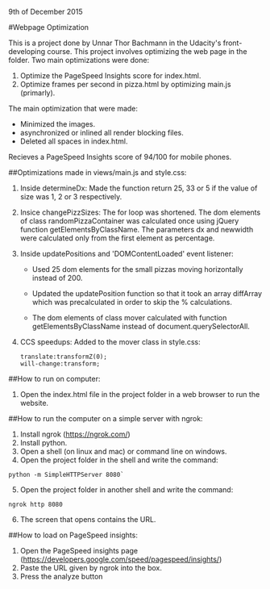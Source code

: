 9th of December 2015

#Webpage Optimization

This is a project done by Unnar Thor Bachmann in the Udacity's front-developing course.
This project involves optimizing the web page in the folder.
Two main optimizations were done:

1. Optimize the PageSpeed Insights score for index.html.
2. Optimize frames per second in pizza.html by optimizing main.js (primarly).

The main optimization that were made:

* Minimized the images.
* asynchronized or inlined all render blocking files.
* Deleted all spaces in index.html.

Recieves a PageSpeed Insights score of 94/100 for mobile phones.


##Optimizations made in views/main.js and style.css:


1. Inside determineDx:
   Made the function return 25, 33 or 5 if the value of size was
   1, 2 or 3 respectively.

2. Insice changePizzSizes:
   The for loop was shortened. The dom elements of class
   randomPizzaContainer was calculated once using jQuery function getElementsByClassName. 
   The parameters dx and newwidth were calculated
   only from the first element as percentage.

3. Inside updatePositions and 'DOMContentLoaded' event listener:
   
   * Used 25 dom elements for the small pizzas moving 
      horizontally instead of 200.

   * Updated the updatePosition function so that it took an array diffArray 
      which was precalculated in order to skip the % calculations.

   * The dom  elements of class mover calculated
      with function getElementsByClassName instead of 
      document.querySelectorAll.

4. CCS speedups:
   Added to the mover class in style.css:
   ```
   translate:transformZ(0);
   will-change:transform;
   ```
##How to run on computer: 

1. Open the index.html file in the project folder in a web browser to run the website.

##How to run the computer on a simple server with ngrok:


1. Install  ngrok (https://ngrok.com/)
2. Install python.
3. Open a shell (on linux and mac) or command line on windows.
4. Open the project folder in the shell and write the command:
```
python -m SimpleHTTPServer 8080`
```
5. Open the project folder in another shell and write the command:
```
ngrok http 8080
```
6. The screen that opens contains the URL.

##How to load on PageSpeed insights:

1. Open the PageSpeed insights page (https://developers.google.com/speed/pagespeed/insights/)
2. Paste the URL given by ngrok into the box.
3. Press the analyze button

